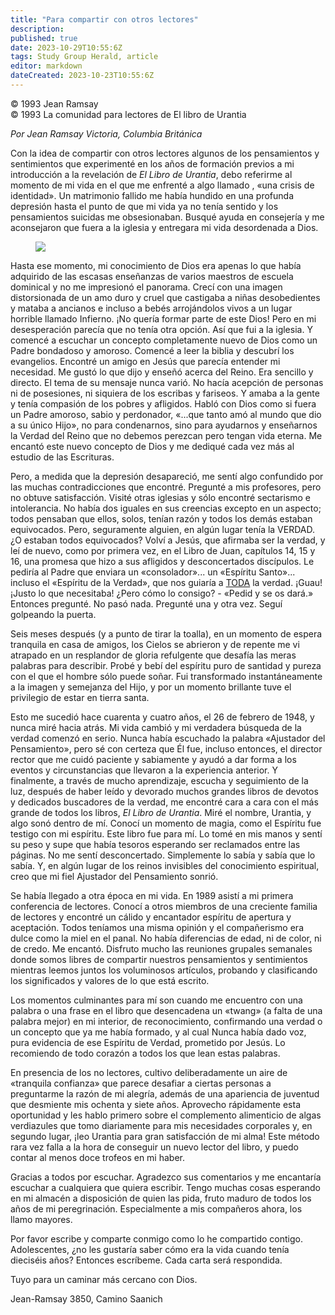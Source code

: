 ```yaml
---
title: "Para compartir con otros lectores"
description: 
published: true
date: 2023-10-29T10:55:6Z
tags: Study Group Herald, article
editor: markdown
dateCreated: 2023-10-23T10:55:6Z
---
```


<p class="v-card v-sheet theme--light grey lighten-3 px-2">© 1993 Jean Ramsay<br>© 1993 La comunidad para lectores de El libro de Urantia</p>


_Por Jean Ramsay_
_Victoria, Columbia Británica_

Con la idea de compartir con otros lectores algunos de los pensamientos y sentimientos que experimenté en los años de formación previos a mi introducción a la revelación de _El Libro de Urantia_, debo referirme al momento de mi vida en el que me enfrenté a algo llamado , «una crisis de identidad». Un matrimonio fallido me había hundido en una profunda depresión hasta el punto de que mi vida ya no tenía sentido y los pensamientos suicidas me obsesionaban. Busqué ayuda en consejería y me aconsejaron que fuera a la iglesia y entregara mi vida desordenada a Dios.

<figure id="Figure_1" class="image urantiapedia image-style-align-right">
<img src="/image/article/Study_Group_Herald/Jean_Ramsay.jpg">
</figure>

Hasta ese momento, mi conocimiento de Dios era apenas lo que había adquirido de las escasas enseñanzas de varios maestros de escuela dominical y no me impresionó el panorama. Crecí con una imagen distorsionada de un amo duro y cruel que castigaba a niñas desobedientes y mataba a ancianos e incluso a bebés arrojándolos vivos a un lugar horrible llamado Infierno. ¡No quería formar parte de este Dios! Pero en mi desesperación parecía que no tenía otra opción. Así que fui a la iglesia. Y comencé a escuchar un concepto completamente nuevo de Dios como un Padre bondadoso y amoroso. Comencé a leer la biblia y descubrí los evangelios. Encontré un amigo en Jesús que parecía entender mi necesidad. Me gustó lo que dijo y enseñó acerca del Reino. Era sencillo y directo. El tema de su mensaje nunca varió. No hacía acepción de personas ni de posesiones, ni siquiera de los escribas y fariseos. Y amaba a la gente y tenía compasión de los pobres y afligidos. Habló con Dios como si fuera un Padre amoroso, sabio y perdonador, «...que tanto amó al mundo que dio a su único Hijo», no para condenarnos, sino para ayudarnos y enseñarnos la Verdad del Reino que no debemos perezcan pero tengan vida eterna. Me encantó este nuevo concepto de Dios y me dediqué cada vez más al estudio de las Escrituras.

Pero, a medida que la depresión desapareció, me sentí algo confundido por las muchas contradicciones que encontré. Pregunté a mis profesores, pero no obtuve satisfacción. Visité otras iglesias y sólo encontré sectarismo e intolerancia. No había dos iguales en sus creencias excepto en un aspecto; todos pensaban que ellos, solos, tenían razón y todos los demás estaban equivocados. Pero, seguramente alguien, en algún lugar tenía la VERDAD. ¿O estaban todos equivocados? Volví a Jesús, que afirmaba ser la verdad, y leí de nuevo, como por primera vez, en el Libro de Juan, capítulos 14, 15 y 16, una promesa que hizo a sus afligidos y desconcertados discípulos. Le pediría al Padre que enviara un «consolador»... un «Espíritu Santo»... incluso el «Espíritu de la Verdad», que nos guiaría a <ins>TODA</ins> la verdad. ¡Guau! ¡Justo lo que necesitaba! ¿Pero cómo lo consigo? - «Pedid y se os dará.» Entonces pregunté. No pasó nada. Pregunté una y otra vez. Seguí golpeando la puerta.

Seis meses después (y a punto de tirar la toalla), en un momento de espera tranquila en casa de amigos, los Cielos se abrieron y de repente me vi atrapado en un resplandor de gloria refulgente que desafía las meras palabras para describir. Probé y bebí del espíritu puro de santidad y pureza con el que el hombre sólo puede soñar. Fui transformado instantáneamente a la imagen y semejanza del Hijo, y por un momento brillante tuve el privilegio de estar en tierra santa.

Esto me sucedió hace cuarenta y cuatro años, el 26 de febrero de 1948, y nunca miré hacia atrás. Mi vida cambió y mi verdadera búsqueda de la verdad comenzó en serio. Nunca había escuchado la palabra «Ajustador del Pensamiento», pero sé con certeza que Él fue, incluso entonces, el director rector que me cuidó paciente y sabiamente y ayudó a dar forma a los eventos y circunstancias que llevaron a la experiencia anterior. Y finalmente, a través de mucho aprendizaje, escucha y seguimiento de la luz, después de haber leído y devorado muchos grandes libros de devotos y dedicados buscadores de la verdad, me encontré cara a cara con el más grande de todos los libros, _El Libro de Urantia_. Miré el nombre, Urantia, y algo sonó dentro de mí. Conocí un momento de magia, como el Espíritu fue testigo con mi espíritu. Este libro fue para mí. Lo tomé en mis manos y sentí su peso y supe que había tesoros esperando ser reclamados entre las páginas. No me sentí desconcertado. Simplemente lo sabía y sabía que lo sabía. Y, en algún lugar de los reinos invisibles del conocimiento espiritual, creo que mi fiel Ajustador del Pensamiento sonrió.

Se había llegado a otra época en mi vida. En 1989 asistí a mi primera conferencia de lectores. Conocí a otros miembros de una creciente familia de lectores y encontré un cálido y encantador espíritu de apertura y aceptación. Todos teníamos una misma opinión y el compañerismo era dulce como la miel en el panal. No había diferencias de edad, ni de color, ni de credo. Me encantó. Disfruto mucho las reuniones grupales semanales donde somos libres de compartir nuestros pensamientos y sentimientos mientras leemos juntos los voluminosos artículos, probando y clasificando los significados y valores de lo que está escrito.

Los momentos culminantes para mí son cuando me encuentro con una palabra o una frase en el libro que desencadena un «twang» (a falta de una palabra mejor) en mi interior, de reconocimiento, confirmando una verdad o un concepto que ya me había formado, y al cual Nunca había dado voz, pura evidencia de ese Espíritu de Verdad, prometido por Jesús. Lo recomiendo de todo corazón a todos los que lean estas palabras.

En presencia de los no lectores, cultivo deliberadamente un aire de «tranquila confianza» que parece desafiar a ciertas personas a preguntarme la razón de mi alegría, además de una apariencia de juventud que desmiente mis ochenta y siete años. Aprovecho rápidamente esta oportunidad y les hablo primero sobre el complemento alimenticio de algas verdiazules que tomo diariamente para mis necesidades corporales y, en segundo lugar, ¡leo Urantia para gran satisfacción de mi alma! Este método rara vez falla a la hora de conseguir un nuevo lector del libro, y puedo contar al menos doce trofeos en mi haber.

Gracias a todos por escuchar. Agradezco sus comentarios y me encantaría escuchar a cualquiera que quiera escribir. Tengo muchas cosas esperando en mi almacén a disposición de quien las pida, fruto maduro de todos los años de mi peregrinación. Especialmente a mis compañeros ahora, los llamo mayores.

Por favor escribe y comparte conmigo como lo he compartido contigo. Adolescentes, ¿no les gustaría saber cómo era la vida cuando tenía dieciséis años? Entonces escríbeme. Cada carta será respondida.

Tuyo para un caminar más cercano con Dios.

Jean-Ramsay
3850, Camino Saanich

<br style="clear:both;"/>

